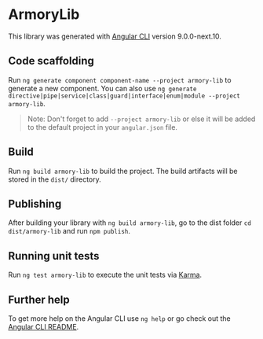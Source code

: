 # ArmoryLib

This library was generated with [Angular CLI](https://github.com/angular/angular-cli) version 9.0.0-next.10.

## Code scaffolding

Run `ng generate component component-name --project armory-lib` to generate a new component. You can also use `ng generate directive|pipe|service|class|guard|interface|enum|module --project armory-lib`.
> Note: Don't forget to add `--project armory-lib` or else it will be added to the default project in your `angular.json` file. 

## Build

Run `ng build armory-lib` to build the project. The build artifacts will be stored in the `dist/` directory.

## Publishing

After building your library with `ng build armory-lib`, go to the dist folder `cd dist/armory-lib` and run `npm publish`.

## Running unit tests

Run `ng test armory-lib` to execute the unit tests via [Karma](https://karma-runner.github.io).

## Further help

To get more help on the Angular CLI use `ng help` or go check out the [Angular CLI README](https://github.com/angular/angular-cli/blob/master/README.md).
